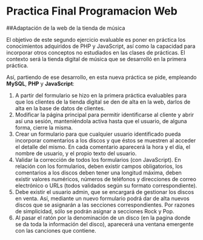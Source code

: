 # Practica Final Programacion Web

##Adaptación de la web de la tienda de música

El objetivo de este segundo ejercicio evaluable es poner en práctica los conocimientos adquiridos de PHP y JavaScript, así como la capacidad para incorporar otros conceptos no estudiados en las clases de prácticas. El contexto será la tienda digital de música que se desarrolló en la primera práctica.

Así, partiendo de ese desarrollo, en esta nueva práctica se pide, empleando **MySQL**, **PHP** y **JavaScript**:

1. A partir del formulario se hizo en la primera práctica evaluables para que los clientes de la tienda digital se den de alta en la web, darlos de alta en la base de datos de clientes.
2. Modificar la página principal para permitir identificarse al cliente y abrir así una sesión, manteniéndola activa hasta que el usuario, de alguna forma, cierre la misma.
3. Crear un formulario para que cualquier usuario identificado pueda incorporar comentarios a los discos y que éstos se muestren al acceder el detalle del mismo. En cada comentario aparecerá la hora y el día, el nombre de usuario, y el propio texto del usuario.
4. Validar la corrección de todos los formularios (con JavaScript). En relación con los formularios, deben existir campos obligatorios, los comentarios a los discos deben tener una longitud máxima, deben existir valores numéricos, números de teléfonos y direcciones de correo electrónico o URLs (todos validados según su formato correspondiente).
5. Debe existir el usuario admin, que se encargará de gestionar los discos en venta. Así, mediante un nuevo formulario podrá dar de alta nuevos discos que se asignarán a las secciones correspondientes. Por razones de simplicidad, sólo se podrán asignar a secciones Rock y Pop.
6. Al pasar el ratón por la denominación de un disco (en la pagina donde se da toda la información del disco), aparecerá una ventana emergente con las canciones que contiene.
